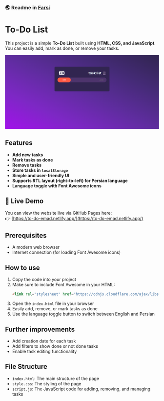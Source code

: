 ### 🌏 Readme in [Farsi](README_fa.md)

# To-Do List

This project is a simple **To-Do List** built using **HTML, CSS, and JavaScript**. You can easily add, mark as done, or remove your tasks.

![Screenshot of the page](Assets/screenshots/to-do-list.png)

## Features
- **Add new tasks**
- **Mark tasks as done**
- **Remove tasks**
- **Store tasks in `localStorage`**
- **Simple and user-friendly UI**
- **Supports RTL layout (right-to-left) for Persian language**
- **Language toggle with Font Awesome icons**

## 🔗 Live Demo

You can view the website live via GitHub Pages here:  
👉 [https://to-do-emad.netlify.app/](https://to-do-emad.netlify.app/)

## Prerequisites
- A modern web browser
- Internet connection (for loading Font Awesome icons)

## How to use
1. Copy the code into your project
2. Make sure to include Font Awesome in your HTML:
   ```html
   <link rel="stylesheet" href="https://cdnjs.cloudflare.com/ajax/libs/font-awesome/6.0.0/css/all.min.css">
   ```
3. Open the `index.html` file in your browser
4. Easily add, remove, or mark tasks as done
5. Use the language toggle button to switch between English and Persian

## Further improvements
- Add creation date for each task
- Add filters to show done or not done tasks
- Enable task editing functionality

## File Structure
- `index.html`: The main structure of the page
- `style.css`: The styling of the page
- `script.js`: The JavaScript code for adding, removing, and managing tasks
